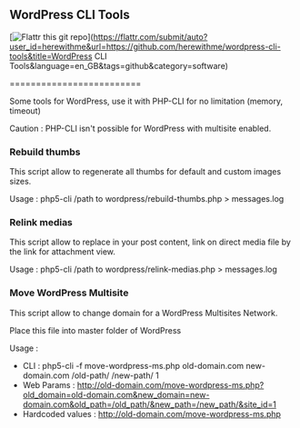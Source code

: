 ## WordPress CLI Tools

[![Flattr this git repo](http://api.flattr.com/button/flattr-badge-large.png)](https://flattr.com/submit/auto?user_id=herewithme&url=https://github.com/herewithme/wordpress-cli-tools&title=WordPress CLI Tools&language=en_GB&tags=github&category=software) 

=========================

Some tools for WordPress, use it with PHP-CLI for no limitation (memory, timeout)

Caution : PHP-CLI isn't possible for WordPress with multisite enabled.

### Rebuild thumbs

This script allow to regenerate all thumbs for default and custom images sizes.

Usage : php5-cli /path to wordpress/rebuild-thumbs.php > messages.log

### Relink medias

This script allow to replace in your post content, link on direct media file by the link for attachment view.

Usage : php5-cli /path to wordpress/relink-medias.php > messages.log

### Move WordPress Multisite

This script allow to change domain for a WordPress Multisites Network.

Place this file into master folder of WordPress

Usage :
 * CLI : 				php5-cli -f move-wordpress-ms.php old-domain.com new-domain.com /old-path/ /new-path/ 1
 * Web Params : 		http://old-domain.com/move-wordpress-ms.php?old_domain=old-domain.com&new_domain=new-domain.com&old_path=/old_path/&new_path=/new_path/&site_id=1
 * Hardcoded values : 	http://old-domain.com/move-wordpress-ms.php
